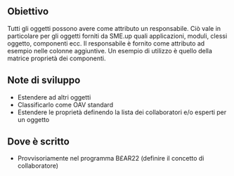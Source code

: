 ## Obiettivo
Tutti gli oggetti possono avere come attributo un responsabile. Ciò vale in particolare per gli oggetti forniti da SME.up quali applicazioni, moduli, clessi oggetto, componenti ecc.
Il responsabile è fornito come attributo ad esempio nelle colonne aggiuntive. Un esempio di utilizzo è quello della matrice proprietà dei componenti.

## Note di sviluppo
- Estendere ad altri oggetti
- Classificarlo come OAV standard
- Estendere le proprietà definendo la lista dei collaboratori e/o esperti per un oggetto

## Dove è scritto
- Provvisoriamente nel programma B£AR22 (definire il concetto di collaboratore)
